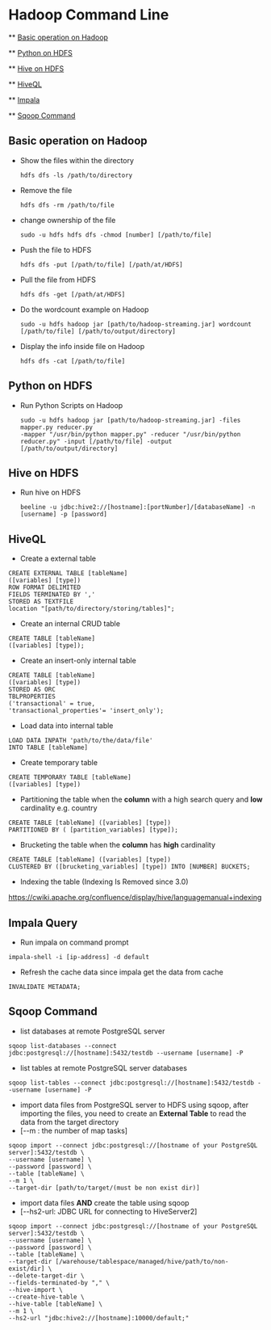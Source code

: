 # Hadoop Command Line 

** [Basic operation on Hadoop](#Basic-operation-on-Hadoop)

** [Python on HDFS](#Python-on-HDFS)

** [Hive on HDFS](#Hive-on-HDFS)

** [HiveQL](#HiveQL)

** [Impala](#Impala-Query)

** [Sqoop Command](#Sqoop-Command)


## Basic operation on Hadoop
- Show the files within the directory
  ```
  hdfs dfs -ls /path/to/directory
  ```
  
- Remove the file 
  ```
  hdfs dfs -rm /path/to/file
  ```

- change ownership of the file
  ```
  sudo -u hdfs hdfs dfs -chmod [number] [/path/to/file]
  ```

- Push the file to HDFS
  ```
  hdfs dfs -put [/path/to/file] [/path/at/HDFS]
  ```

- Pull the file from HDFS
  ```
  hdfs dfs -get [/path/at/HDFS]
  ```

- Do the wordcount example on Hadoop 
  ```
  sudo -u hdfs hadoop jar [path/to/hadoop-streaming.jar] wordcount [/path/to/file] [/path/to/output/directory]
  ```

- Display the info inside file on Hadoop
  ```
  hdfs dfs -cat [/path/to/file]
  ```
  
## Python on HDFS
- Run Python Scripts on Hadoop
  ```
  sudo -u hdfs hadoop jar [path/to/hadoop-streaming.jar] -files mapper.py reducer.py
  -mapper "/usr/bin/python mapper.py" -reducer "/usr/bin/python reducer.py" -input [/path/to/file] -output [/path/to/output/directory]
  ```

## Hive on HDFS
- Run hive on HDFS
  ```
  beeline -u jdbc:hive2://[hostname]:[portNumber]/[databaseName] -n [username] -p [password]
  ```
## HiveQL

- Create a external table
```
CREATE EXTERNAL TABLE [tableName]
([variables] [type]) 
ROW FORMAT DELIMITED 
FIELDS TERMINATED BY ','
STORED AS TEXTFILE
location "[path/to/directory/storing/tables]";
```

- Create an internal CRUD table
```
CREATE TABLE [tableName]
([variables] [type]);
```

- Create an insert-only internal table
```
CREATE TABLE [tableName]
([variables] [type])
STORED AS ORC
TBLPROPERTIES
('transactional' = true,
'transactional_properties'= 'insert_only');
```
- Load data into internal table
```
LOAD DATA INPATH 'path/to/the/data/file'
INTO TABLE [tableName]

```

- Create temporary table
```
CREATE TEMPORARY TABLE [tableName]
([variables] [type])
```

- Partitioning the table when the **column** with a high search query and **low** cardinality e.g. country
```
CREATE TABLE [tableName] ([variables] [type])
PARTITIONED BY ( [partition_variables] [type]);
```
- Brucketing the table when the **column** has **high** cardinality
```
CREATE TABLE [tableName] ([variables] [type])
CLUSTERED BY ([brucketing_variables] [type]) INTO [NUMBER] BUCKETS;
```
- Indexing the table (Indexing Is Removed since 3.0)
  
https://cwiki.apache.org/confluence/display/hive/languagemanual+indexing

## Impala Query
- Run impala on command prompt
```
impala-shell -i [ip-address] -d default
```

- Refresh the cache data since impala get the data from cache
```
INVALIDATE METADATA;
```

## Sqoop Command

- list databases at remote PostgreSQL server
```
sqoop list-databases --connect jdbc:postgresql://[hostname]:5432/testdb --username [username] -P
```

- list tables at remote PostgreSQL server databases
```
sqoop list-tables --connect jdbc:postgresql://[hostname]:5432/testdb --username [username] -P
```

- import data files from PostgreSQL server to HDFS using sqoop, after importing the files, you need to create an **External Table** to read the data from the target directory
- \[--m : the number of map tasks\]
```
sqoop import --connect jdbc:postgresql://[hostname of your PostgreSQL server]:5432/testdb \
--username [username] \
--password [password] \
--table [tableName] \
--m 1 \
--target-dir [path/to/target/(must be non exist dir)]
```

- import data files **AND** create the table using sqoop
- \[--hs2-url: JDBC URL for connecting to HiveServer2\]
```
sqoop import --connect jdbc:postgresql://[hostname of your PostgreSQL server]:5432/testdb \
--username [username] \
--password [password] \
--table [tableName] \
--target-dir [/warehouse/tablespace/managed/hive/path/to/non-exist/dir] \
--delete-target-dir \
--fields-terminated-by "," \
--hive-import \
--create-hive-table \
--hive-table [tableName] \
--m 1 \
--hs2-url "jdbc:hive2://[hostname]:10000/default;"
```
